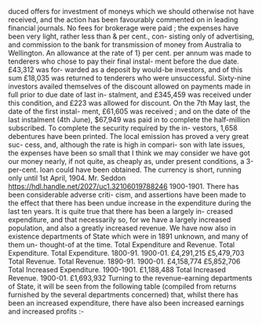duced offers for investment of moneys which we should otherwise not have received, and the action has been favourably commented on in leading financial journals. No fees for brokerage were paid ; the expenses have been very light, rather less than & per cent., con- sisting only of advertising, and commission to the bank for transmission of money from Australia to Wellington. An allowance at the rate of 1} per cent. per annum was made to tenderers who chose to pay their final instal- ment before the due date. £43,312 was for- warded as a deposit by would-be investors, and of this sum £18,035 was returned to tenderers who were unsuccessful. Sixty-nine investors availed themselves of the discount allowed on payments made in full prior to due date of last in- stalment, and £345,459 was received under this condition, and £223 was allowed for discount. On the 7th May last, the date of the first instal- ment, £61,605 was received ; and on the date of the last instalment (4th June), $67,949 was paid in to complete the half-million subscribed. To complete the security required by the in- vestors, 1,658 debentures have been printed. The local emission has proved a very great suc- cess, and, although the rate is high in compari- son with late issues, the expenses have been so small that I think we may consider we have got our money nearly, if not quite, as cheaply as, under present conditions, a 3-per-cent. loan could have been obtained. The currency is short, running only until 1st April, 1904. Mr. Seddon https://hdl.handle.net/2027/uc1.32106019788246 1900-1901. There has been considerable adverse criti- cism, and assertions have been made to the effect that there has been undue increase in the expenditure during the last ten years. It is quite true that there has been a largely in- creased expenditure, and that necessarily so, for we have a largely increased population, and also a greatly increased revenue. We have now also in existence departments of State which were in 1891 unknown, and many of them un- thought-of at the time. Total Expenditure and Revenue. Total Expenditure. Total Expenditure. 1800-91. 1900-01. £4,291,215 £5,479,703 Total Revenue. Total Revenue. 1890-91. 1900-01. £4,158,774 £5,852,706 Total Increased Expenditure. 1900-1901. £1,188,488 Total Increased Revenue. 1900-01. £1,693,932 Turning to the revenue-earning departments of State, it will be seen from the following table (compiled from returns furnished by the several departments concerned) that, whilst there has been an increased expenditure, there have also been increased earnings and increased profits :- 